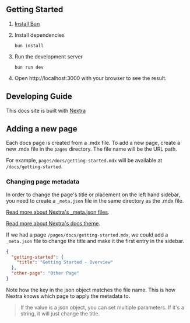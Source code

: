 ## Getting Started

1. [Install Bun](https://bun.sh/docs/installation)
2. Install dependencies

   `bun install`

3. Run the development server

   `bun run dev`

4. Open http://localhost:3000 with your browser to see the result.

## Developing Guide

This docs site is built with [Nextra](https://nextra.site/)

## Adding a new page

Each docs page is created from a .mdx file. To add a new page, create a new .mdx file in the `pages` directory. The file name will be the URL path.

For example, `pages/docs/getting-started.mdx` will be available at `/docs/getting-started`.

### Changing page metadata

In order to change the page's title or placement on the left hand sidebar, you need to create a `_meta.json` file in the same directory as the .mdx file.

[Read more about Nextra's \_meta.json files](https://nextra.site/docs/guide/organize-files#_metajson).

[Read more about Nextra's docs theme](https://nextra.site/docs/docs-theme).

If we had a page `/pages/docs/getting-started.mdx`, we could add a `_meta.json` file to change the title and make it the first entry in the sidebar.

```json
{
  "getting-started": {
    "title": "Getting Started - Overview"
  },
  "other-page": "Other Page"
}
```

Note how the key in the json object matches the file name. This is how Nextra knows which page to apply the metadata to.

> If the value is a json object, you can set multiple parameters. If it's a string, it will just change the title.
